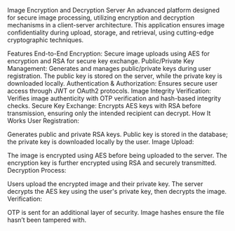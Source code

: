 Image Encryption and Decryption Server
An advanced platform designed for secure image processing, utilizing encryption and decryption mechanisms in a client-server architecture. This application ensures image confidentiality during upload, storage, and retrieval, using cutting-edge cryptographic techniques.

Features
End-to-End Encryption: Secure image uploads using AES for encryption and RSA for secure key exchange.
Public/Private Key Management: Generates and manages public/private keys during user registration. The public key is stored on the server, while the private key is downloaded locally.
Authentication & Authorization: Ensures secure user access through JWT or OAuth2 protocols.
Image Integrity Verification: Verifies image authenticity with OTP verification and hash-based integrity checks.
Secure Key Exchange: Encrypts AES keys with RSA before transmission, ensuring only the intended recipient can decrypt.
How It Works
User Registration:

Generates public and private RSA keys.
Public key is stored in the database; the private key is downloaded locally by the user.
Image Upload:

The image is encrypted using AES before being uploaded to the server.
The encryption key is further encrypted using RSA and securely transmitted.
Decryption Process:

Users upload the encrypted image and their private key.
The server decrypts the AES key using the user's private key, then decrypts the image.
Verification:

OTP is sent for an additional layer of security.
Image hashes ensure the file hasn’t been tampered with.


